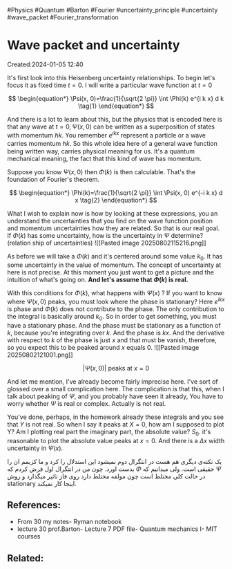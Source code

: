 #Physics #Quantum #Barton #Fourier #uncertainty_principle #uncertainty #wave_packet #Fourier_transformation 
# Wave packet and uncertainty 
Created:2024-01-05 12:40

It's first look into this Heisenberg uncertainty relationships. To begin let's focus it as fixed time $t=0$. I will write a particular wave function at $t=0$

$$
\begin{equation*}
\Psi(x, 0)=\frac{1}{\sqrt{2 \pi}} \int \Phi(k) e^{i k x} d k \tag{1}
\end{equation*}
$$

And there is a lot to learn about this, but the physics that is encoded here is that any wave at $t=0, \Psi(x,0)$ can be written as a superposition of states with momentum $\hbar k$. You remember $e^{i k x}$ represent a particle or a wave carries momentum $\hbar k$. So this whole idea here of a general wave function being written way, carries physical meaning for us. It's a quantum mechanical meaning, the fact that this kind of wave has momentum.

Suppose you know $\Psi(x, 0)$ then $\Phi(k)$ is then calculable. That's the foundation of Fourier's theorem.

$$
\begin{equation*}
\Phi(k)=\frac{1}{\sqrt{2 \pi}} \int \Psi(x, 0) e^{-i k x} d x \tag{2}
\end{equation*}
$$

What I wish to explain now is how by looking at these expressions, you an understand the uncertainties that you find on the wave function position and momentum uncertainties how they are related. So that is our real goal.
If $\Phi(k)$ has some uncertainty, how is the uncertainty in $\Psi$ determine? (relation ship of uncertainties)
![[Pasted image 20250802115216.png]]

As before we will take a $\Phi(k)$ and it's centered around some value $k_{0}$. It has some uncertainty in the value of momentum. The concept of uncertainty at here is not precise. At this moment you just want to get a picture and the intuition of what's going on. **And let's assume that $\Phi(k)$ is real.**


With this conditions for $\Phi(k)$, what happens with $\Psi(x)$ ? If you want to know where $\Psi(x, 0)$ peaks, you must look where the phase is stationary? Here $e^{i k x}$ is phase and $\Phi(k)$ does not contribute to the phase. The only contribution to the integral is basically around $k_{0}$. So in order to get something, you must have a stationary phase. And the phase must be stationary as a function of $k$, because you're integrating over $k$. And the phase is $k x$. And the derivative with respect to $k$ of the phase is just $x$ and that must be vanish, therefore, so you expect this to be peaked around $x$ equals 0.
![[Pasted image 20250802121001.png]]

$$
|\Psi(x, 0)| \text { peaks at } x=0
$$

And let me mention, I've already become fairly imprecise here. I've sort of glossed over a small complication here. The complication is that this, when I talk about peaking of $\Psi$, and you probably have seen it already, You have to worry whether $\Psi$ is real or complex. Actually is not real.

You've done, perhaps, in the homework already these integrals and you see that $Y$ is not real. So when I say it peaks at $X=0$, how am I supposed to plot Y? Am I plotting real part the imaginary part, the absolute value? $S_{0}$. it's reasonable to plot the absolute value peaks at $x=0$. And there is a $\Delta x$ width uncertainty in $\Psi(x)$.

یک نکته‌ی دیگری هم هست در انتگرال دوم نمیشود این استدلال را کرد و ما کزیمم ان را بدست اورد. چون من در انتگرال اول فرض کردم که $\Phi$  حقیقی است. ولی میدانیم که $\Psi$ در حالت کلی مختلط است چون مولفه مختلط دارد روی فاز تاثیر میگذارد و روش stationary اینجا کار نمیکند.

## References:
- From 30 my notes- Ryman notebook
- lecture 30 prof.Barton- Lecture 7 PDF file- Quantum mechanics I- MIT courses

## Related:



